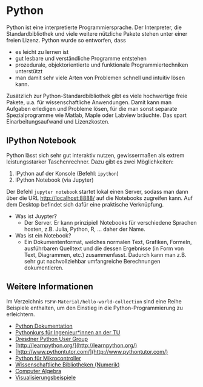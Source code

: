 # Python

Python ist eine interpretierte Programmiersprache. Der Interpreter,
die Standardbibliothek und viele weitere nützliche Pakete stehen unter
einer freien Lizenz.
Python wurde so entworfen, dass

- es leicht zu lernen ist
- gut lesbare und verständliche Programme entstehen
- prozedurale, objektorientierte und funktionale Programmiertechniken unterstützt
- man damit sehr viele Arten von Problemen schnell und intuitiv lösen kann.

Zusätzlich zur Python-Standardbibliothek gibt es viele hochwertige freie
Pakete, u.a. für wissenschaftliche Anwendungen.
Damit kann man Aufgaben erledigen und Probleme lösen,
für die man sonst separate Spezialprogramme wie Matlab, Maple oder
Labview bräuchte. Das spart Einarbeitungsaufwand und Lizenzkosten.


## IPython Notebook

Python lässt sich sehr gut interaktiv nutzen, gewissermaßen als
extrem leistungsstarker Taschenrechner. Dazu gibt es zwei Möglichkeiten:

1. IPython auf der Konsole (Befehl: `ipython`)
2. IPython Notebook (via Jupyter)

Der Befehl `jupyter notebook`  startet lokal einen Server, sodass man dann
über die URL [http://localhost:8888/](http://localhost:8888/) auf die
Notebooks zugreifen kann. Auf dem Desktop befindet sich dafür eine
praktische Verknüpfung.

- Was ist Juypter?
  - Der Server. Er kann prinzipiell Notebooks für verschiedene Sprachen
  hosten, z.B. Julia, Python, R, ... daher der Name.
- Was ist ein Notebook?
  - Ein Dokumentenformat, welches normalen Text, Grafiken, Formeln,
  ausführbaren Quelltext und die dessen Ergebnisse (in Form von Text,
  Diagrammen, etc.) zusammenfasst. Dadurch kann man z.B. sehr gut
  nachvollziehbar umfangreiche Berechnungen dokumentieren.

## Weitere Informationen

Im Verzeichnis `FSFW-Material/hello-world-collection` sind eine Reihe Beispiele enthalten,
um den Einstieg in die Python-Programmierung zu erleichtern.

- [Python Dokumentation](http://docs.python-guide.org/en/latest/)
- [Pythonkurs für Ingenieur*innen an der TU](http://www.tu-dresden.de/pythonkurs)
- [Dresdner Python User Group](http://pydresden.org/)
- [http://learnpython.org/](http://learnpython.org/)
- [http://www.pythontutor.com/](http://www.pythontutor.com/)
- [Python für Mikrocontroller](http://micropython.org/)
- [Wissenschaftliche Bibliotheken (Numerik)](http://www.scipy.org/)
- [Computer Algebra](http://www.sympy.org/)
- [Visualisierungsbeispiele](http://matplotlib.org/gallery.html)



